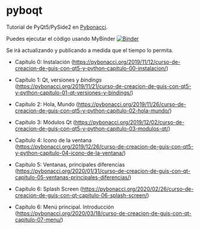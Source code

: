 # pyboqt
Tutorial de PyQt5/PySide2 en [Pybonacci](https://pybonacci.org).

Puedes ejecutar el código usando MyBinder [![Binder](https://mybinder.org/badge_logo.svg)](https://mybinder.org/v2/gh/kikocorreoso/pyboqt/master?urlpath=%2Fdesktop)

Se irá actualizando y publicando a medida que el tiempo 
lo permita.

* Capítulo 0: Instalación (https://pybonacci.org/2019/11/12/curso-de-creacion-de-guis-con-qt5-y-python-capitulo-00-instalacion/)

* Capítulo 1: Qt, versiones y *bindings* (https://pybonacci.org/2019/11/21/curso-de-creacion-de-guis-con-qt5-y-python-capitulo-01-qt-versiones-y-bindings/)

* Capítulo 2: Hola, Mundo (https://pybonacci.org/2019/11/26/curso-de-creacion-de-guis-con-qt5-y-python-capitulo-02-hola-mundo/)

* Capítulo 3: Módulos Qt (https://pybonacci.org/2019/12/02/curso-de-creacion-de-guis-con-qt5-y-python-capitulo-03-modulos-qt/)

* Capítulo 4: Icono de la ventana (https://pybonacci.org/2019/12/26/curso-de-creacion-de-guis-con-qt5-y-python-capitulo-04-icono-de-la-ventana/)

* Capítulo 5: Ventanas, principales diferencias (https://pybonacci.org/2020/01/31/curso-de-creacion-de-guis-con-qt-capitulo-05-ventanas-principales-diferencias/)

* Capítulo 6: Splash Screen (https://pybonacci.org/2020/02/26/curso-de-creacion-de-guis-con-qt-capitulo-06-splash-screen/)

* Capítulo 6: Menú principal. Introducción (https://pybonacci.org/2020/03/18/curso-de-creacion-de-guis-con-qt-capitulo-07-menu/)
